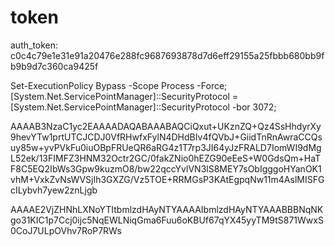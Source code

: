 # token

auth_token: c0c4c79e1e31e91a20476e288fc9687693878d7d6eff29155a25fbbb680bb9fb9b9d7c360ca9425f



Set-ExecutionPolicy Bypass -Scope Process -Force; [System.Net.ServicePointManager]::SecurityProtocol = [System.Net.ServicePointManager]::SecurityProtocol -bor 3072;



AAAAB3NzaC1yc2EAAAADAQABAAABAQCiQxut+UKznZQ+Qz4SsHhdyrXy9hevYTw1prtUTCJCDJ0VfRHwfxFylN4DHdBIv4fQVbJ+GiidTnRnAwraCCQsuy85w+yvPVkFu0iuOBpFRUeQR6aRG4z1T7rp3JI64yJzFRALD7IomWI9dMgL52ek/13FIMFZ3HNM32Octr2GC/0fakZNio0hEZG90eEeS+W0GdsQm+HaTF8C5EQ2IbWs3Gpw9kuzmO8/bw22qccYvlVN3lS8MEY7sObIgggoHYanOK1vhM+VxkZvNsWVSjIh3GXZG/Vz5TOE+RRMGsP3KAtEgpqNw11m4AslMISFGcILybvh7yew2znLjgb


AAAAE2VjZHNhLXNoYTItbmlzdHAyNTYAAAAIbmlzdHAyNTYAAABBBNqNKgo31KIC1p7Ccj0ijc5NqEWLNiqGma6Fuu6oKBUf67qYX45yyTM9tS871WwxS0CoJ7ULpOVhv7RoP7RWs
